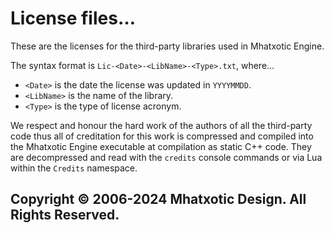 # License files…

These are the licenses for the third-party libraries used in Mhatxotic Engine.

The syntax format is `Lic-<Date>-<LibName>-<Type>.txt`, where…

* `<Date>` is the date the license was updated in `YYYYMMDD`.
* `<LibName>` is the name of the library.
* `<Type>` is the type of license acronym.

We respect and honour the hard work of the authors of all the third-party code thus all of creditation for this work is compressed and compiled into the Mhatxotic Engine executable at compilation as static C++ code. They are decompressed and read with the `credits` console commands or via Lua within the `Credits` namespace.

## Copyright © 2006-2024 Mhatxotic Design. All Rights Reserved.
